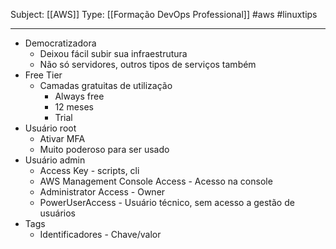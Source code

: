 Subject: [[AWS]] 
Type: [[Formação DevOps Professional]]  #aws  #linuxtips 

---
- Democratizadora
	- Deixou fácil subir sua infraestrutura
	- Não só servidores, outros tipos de serviços também
- Free Tier
	- Camadas gratuitas de utilização
		- Always free
		- 12 meses
		- Trial
- Usuário root
	- Ativar MFA
	- Muito poderoso para ser usado
- Usuário admin
	- Access Key - scripts, cli
	- AWS Management Console Access - Acesso na console
	- Administrator Access - Owner
	- PowerUserAccess - Usuário técnico, sem acesso a gestão de usuários
- Tags
	- Identificadores - Chave/valor